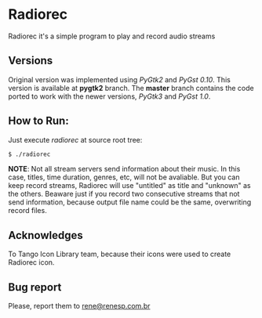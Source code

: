 # Radiorec

Radiorec it's a simple program to play and record audio streams

## Versions

Original version was implemented using *PyGtk2* and *PyGst  0.10*. This
version is available at **pygtk2** branch. The **master** branch
contains the code ported to work with the newer versions, *PyGtk3* and *PyGst 1.0*.

## How to  Run:

Just execute *radiorec* at source root tree:

```bash
$ ./radiorec
```

**NOTE**: Not all stream servers send information about their music.
          In this case, titles, time duration, genres, etc, will not
          be avaliable. But you can keep record streams, Radiorec will
          use "untitled" as title and "unknown" as the others.
          Beaware just if you record two consecutive streams that not
          send information, because output file name could be the same,
          overwriting record files. 


## Acknowledges

To Tango Icon Library team, because their icons were used to create Radiorec icon.

## Bug report

Please, report them to [rene@renesp.com.br](mailto:rene@renesp.com.br)

